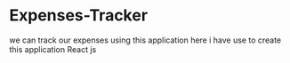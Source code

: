 # Expenses-Tracker
we can track our expenses using this application here i have use to create this application React js
